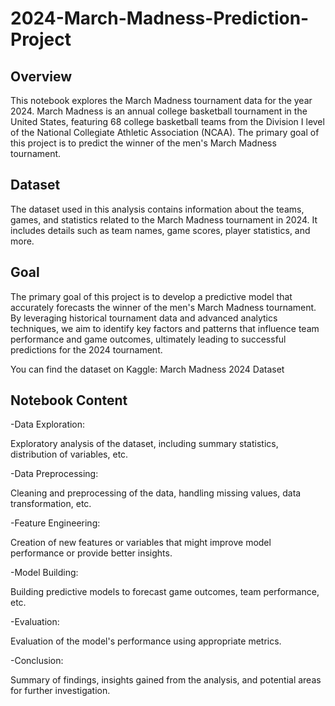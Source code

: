 # 2024-March-Madness-Prediction-Project
## Overview
This notebook explores the March Madness tournament data for the year 2024. March Madness is an annual college basketball tournament in the United States, featuring 68 college basketball teams from the Division I level of the National Collegiate Athletic Association (NCAA). The primary goal of this project is to predict the winner of the men's March Madness tournament.

## Dataset
The dataset used in this analysis contains information about the teams, games, and statistics related to the March Madness tournament in 2024. It includes details such as team names, game scores, player statistics, and more.

## Goal
The primary goal of this project is to develop a predictive model that accurately forecasts the winner of the men's March Madness tournament. By leveraging historical tournament data and advanced analytics techniques, we aim to identify key factors and patterns that influence team performance and game outcomes, ultimately leading to successful predictions for the 2024 tournament.

You can find the dataset on Kaggle: March Madness 2024 Dataset

## Notebook Content
-Data Exploration:

Exploratory analysis of the dataset, including summary statistics, distribution of variables, etc.


-Data Preprocessing:

Cleaning and preprocessing of the data, handling missing values, data transformation, etc.


-Feature Engineering:

Creation of new features or variables that might improve model performance or provide better insights.


-Model Building:

Building predictive models to forecast game outcomes, team performance, etc.


-Evaluation:

Evaluation of the model's performance using appropriate metrics.


-Conclusion:

Summary of findings, insights gained from the analysis, and potential areas for further investigation.


